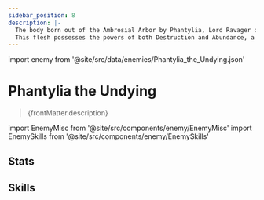 ```yaml
---
sidebar_position: 8
description: |-
  The body born out of the Ambrosial Arbor by Phantylia, Lord Ravager of the Antimatter Legion.
  This flesh possesses the powers of both Destruction and Abundance, a form that embodies the cycle of death and rebirth. It is also the first "fruit" borne from the rejuvenated Ambrosial Arbor.
---
```


import enemy from '@site/src/data/enemies/Phantylia_the_Undying.json'

# Phantylia the Undying
<blockquote>{frontMatter.description}</blockquote>

import EnemyMisc from '@site/src/components/enemy/EnemyMisc'
import EnemySkills from '@site/src/components/enemy/EnemySkills'

## Stats

<EnemyMisc enemy={enemy} variant={0} />

## Skills

<EnemySkills enemy={enemy} variant={0} />
